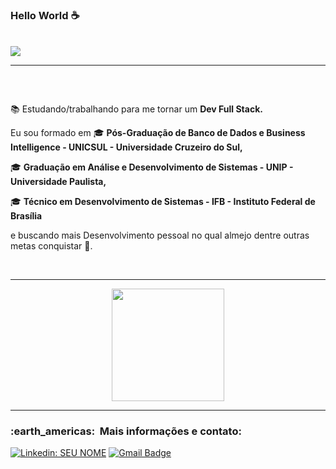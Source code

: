   ### Hello World ☕
  
<br>

<div>
  
<img src="https://img.shields.io/static/v1?label=Overview&message=vanjeilson&color=f8efd4&style=for-the-badge&logo=GitHub">
  
</div>

<hr>

<div>
  

</div>
<h3> &nbsp; </h3>
<p>

📚 Estudando/trabalhando para me tornar um **Dev Full Stack.**<br/>
  
Eu sou formado em 🎓 **Pós-Graduação de Banco de Dados e Business Intelligence - UNICSUL - Universidade Cruzeiro do Sul,**

 🎓 **Graduação em Análise e Desenvolvimento de Sistemas - UNIP - Universidade Paulista,**

🎓 **Técnico em Desenvolvimento de Sistemas - IFB - Instituto Federal de Brasília**

  
e buscando mais Desenvolvimento pessoal no qual almejo dentre outras metas conquistar 🙏.

</p>

<br/>
<hr />

  <p align="center" href="https://github.com/Nosliejnav">
  <img height="180em" src="https://github-readme-stats.vercel.app/api?username=Nosliejnav&show_icons=true&title_color=783c00&text_color=af552e&icon_color=783c00&bg_color=f8efd4&cache_seconds=2300">
  </p>




<hr>

<div>
<h3> :earth_americas: &nbsp;Mais informações e contato: </h3> 


[![Linkedin: SEU NOME](https://img.shields.io/badge/-LinkedIn-blue?style=flat-square&logo=Linkedin&logoColor=white&link=https://www.linkedin.com/in/vanjeilson)](https://www.linkedin.com/in/vanjeilson)
[![Gmail Badge](https://img.shields.io/badge/-Microsoft_Outlook-006bed?style=flat-square&logo=Gmail&logoColor=white&link=mailto:SEU-EMAIL)](mailto:vanjeilson@hotmail.com)
</div>
